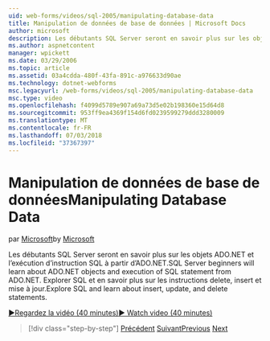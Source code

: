 ```yaml
---
uid: web-forms/videos/sql-2005/manipulating-database-data
title: Manipulation de données de base de données | Microsoft Docs
author: microsoft
description: Les débutants SQL Server seront en savoir plus sur les objets ADO.NET et l’exécution d’instruction SQL à partir d’ADO.NET. Explorer SQL et en savoir plus sur insert, update et delete STA...
ms.author: aspnetcontent
manager: wpickett
ms.date: 03/29/2006
ms.topic: article
ms.assetid: 03a4cdda-480f-43fa-891c-a976633d90ae
ms.technology: dotnet-webforms
msc.legacyurl: /web-forms/videos/sql-2005/manipulating-database-data
msc.type: video
ms.openlocfilehash: f4099d5789e907a69a73d5e02b198360e15d64d8
ms.sourcegitcommit: 953ff9ea4369f154d6fd0239599279ddd3280009
ms.translationtype: MT
ms.contentlocale: fr-FR
ms.lasthandoff: 07/03/2018
ms.locfileid: "37367397"
---
```

<a name="manipulating-database-data"></a><span data-ttu-id="30c05-104">Manipulation de données de base de données</span><span class="sxs-lookup"><span data-stu-id="30c05-104">Manipulating Database Data</span></span>
====================
<span data-ttu-id="30c05-105">par [Microsoft](https://github.com/microsoft)</span><span class="sxs-lookup"><span data-stu-id="30c05-105">by [Microsoft](https://github.com/microsoft)</span></span>

<span data-ttu-id="30c05-106">Les débutants SQL Server seront en savoir plus sur les objets ADO.NET et l’exécution d’instruction SQL à partir d’ADO.NET.</span><span class="sxs-lookup"><span data-stu-id="30c05-106">SQL Server beginners will learn about ADO.NET objects and execution of SQL statement from ADO.NET.</span></span> <span data-ttu-id="30c05-107">Explorer SQL et en savoir plus sur les instructions delete, insert et mise à jour.</span><span class="sxs-lookup"><span data-stu-id="30c05-107">Explore SQL and learn about insert, update, and delete statements.</span></span>

[<span data-ttu-id="30c05-108">&#9654;Regardez la vidéo (40 minutes)</span><span class="sxs-lookup"><span data-stu-id="30c05-108">&#9654; Watch video (40 minutes)</span></span>](https://channel9.msdn.com/Blogs/ASP-NET-Site-Videos/manipulating-database-data)

> [!div class="step-by-step"]
> <span data-ttu-id="30c05-109">[Précédent](designing-relational-database-tables.md)
> [Suivant](more-structured-query-language.md)</span><span class="sxs-lookup"><span data-stu-id="30c05-109">[Previous](designing-relational-database-tables.md)
[Next](more-structured-query-language.md)</span></span>
